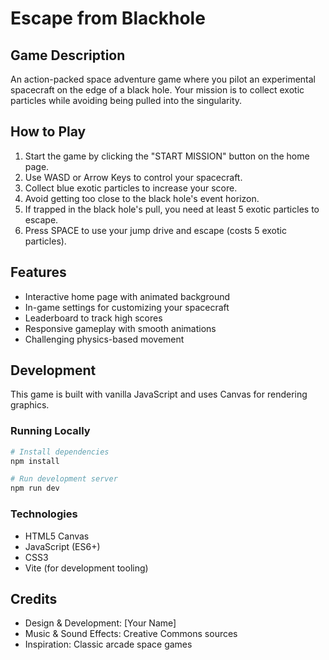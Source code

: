 # Escape from Blackhole

## Game Description
An action-packed space adventure game where you pilot an experimental spacecraft on the edge of a black hole. Your mission is to collect exotic particles while avoiding being pulled into the singularity.

## How to Play
1. Start the game by clicking the "START MISSION" button on the home page.
2. Use WASD or Arrow Keys to control your spacecraft.
3. Collect blue exotic particles to increase your score.
4. Avoid getting too close to the black hole's event horizon.
5. If trapped in the black hole's pull, you need at least 5 exotic particles to escape.
6. Press SPACE to use your jump drive and escape (costs 5 exotic particles).

## Features
- Interactive home page with animated background
- In-game settings for customizing your spacecraft
- Leaderboard to track high scores
- Responsive gameplay with smooth animations
- Challenging physics-based movement

## Development
This game is built with vanilla JavaScript and uses Canvas for rendering graphics.

### Running Locally
```bash
# Install dependencies
npm install

# Run development server
npm run dev
```

### Technologies
- HTML5 Canvas
- JavaScript (ES6+)
- CSS3
- Vite (for development tooling)

## Credits
- Design & Development: [Your Name]
- Music & Sound Effects: Creative Commons sources
- Inspiration: Classic arcade space games
